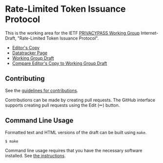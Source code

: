 # Rate-Limited Token Issuance Protocol

This is the working area for the IETF [PRIVACYPASS Working Group](https://datatracker.ietf.org/wg/privacypass/documents/) Internet-Draft, "Rate-Limited Token Issuance Protocol".

* [Editor's Copy](https://ietf-wg-privacypass.github.io/draft-ietf-privacypass-rate-limit-tokens/#go.draft-ietf-privacypass-rate-limit-tokens.html)
* [Datatracker Page](https://datatracker.ietf.org/doc/draft-ietf-privacypass-rate-limit-tokens)
* [Working Group Draft](https://datatracker.ietf.org/doc/html/draft-ietf-privacypass-rate-limit-tokens)
* [Compare Editor's Copy to Working Group Draft](https://ietf-wg-privacypass.github.io/draft-ietf-privacypass-rate-limit-tokens/#go.draft-ietf-privacypass-rate-limit-tokens.diff)


## Contributing

See the
[guidelines for contributions](https://github.com/ietf-wg-privacypass/draft-ietf-privacypass-rate-limit-tokens/blob/main/CONTRIBUTING.md).

Contributions can be made by creating pull requests.
The GitHub interface supports creating pull requests using the Edit (✏) button.


## Command Line Usage

Formatted text and HTML versions of the draft can be built using `make`.

```sh
$ make
```

Command line usage requires that you have the necessary software installed.  See
[the instructions](https://github.com/martinthomson/i-d-template/blob/main/doc/SETUP.md).

